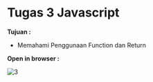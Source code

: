 # Tugas 3 Javascript

<b>Tujuan : </b>
<ul>
  <li>Memahami Penggunaan Function dan Return</li>
</ul>

<b>Open in browser : </b>

![3](https://user-images.githubusercontent.com/92837751/184458620-4dee35a7-29b4-43dc-aa1f-87f4428c120f.jpg)
